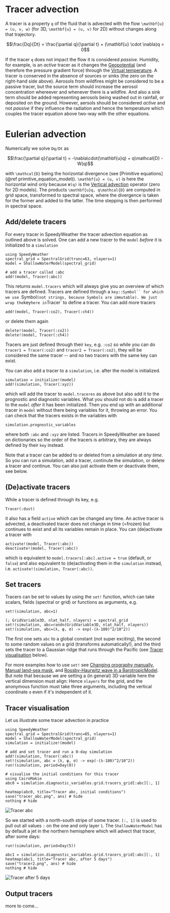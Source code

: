 # Tracer advection

A tracer is a property ``q`` of the fluid that is advected with the flow
``\mathbf{u} = (u, v, w)`` (for 3D, ``\mathbf{u} = (u, v)`` for 2D)
without changes along that trajectory.

```math
\frac{Dq}{Dt} = \frac{\partial q}{\partial t} + (\mathbf{u} \cdot \nabla)q = 0
```

If the tracer ``q`` does not impact the flow it is considered _passive_.
Humidity, for example, is an _active_ tracer as it changes the [Geopotential](@ref)
(and therefore the pressure gradient force) through the [Virtual temperature](@ref).
A tracer is conserved in the absence of sources or sinks (the zero on the right-hand side above).
Aerosols from wildfires might be considered to be a passive tracer, but the
source term should increase the aerosol concentration whereever and whenever there is 
a wildfire. And also a sink term should be added representing aerosols being washed out
in rainfall, or deposited on the ground. However, aersols should be considered
_active_ and not _passive_ if they influence the radiation and hence the temperature
which couples the tracer equation above two-way with the other equations.

# Eulerian advection

Numerically we solve ``Dq/Dt`` as 

```math
\frac{\partial q}{\partial t} = -\nabla\cdot(\mathbf{u}q) + q\mathcal{D} - W(q)
```

with ``\mathcal{D}`` being the horizontal divergence (see [Primitive equations](@ref primitive_equation_model)).
``\mathbf{u} = (u, v)`` is here the horizontal wind only because ``W(q)`` is the [Vertical advection](@ref)
operator (zero for 2D models). The products ``\mathbf{u}q, q\mathcal{D}`` are computed in grid space,
transformed to spectral space, where the divergence is taken for the former and added to the latter.
The time stepping is then performed in spectral space.

## Add/delete tracers

For every tracer in SpeedyWeather the tracer advection equation as outlined above is solved.
One can add a new tracer to the `model` _before_ it is initialized to a `simulation`

```@example tracers
using SpeedyWeather
spectral_grid = SpectralGrid(trunc=63, nlayers=1)
model = ShallowWaterModel(spectral_grid)

# add a tracer called :abc
add!(model, Tracer(:abc))
```

This returns `model.tracers` which will always give you an overview of which tracers
are defined. Tracers are defined through a `key::Symbol`` for which we use `Symbol`
(not strings, because Symbols are immutable). We just wrap the `key` here in
`Tracer` to define a tracer. You can add more tracers

```@example tracers
add!(model, Tracer(:co2), Tracer(:ch4))
```

or delete them again

```@example tracers
delete!(model, Tracer(:co2))
delete!(model, Tracer(:ch4))
```

Tracers are just defined through their `key`, e.g. `:co2` so while you can do
`tracer1 = Tracer(:co2)` and `tracer2 = Tracer(:co2)`, they will be considered
the same tracer -- and no two tracers with the same key can exist.

You can also add a tracer to a `simulation`, i.e. after the model is initialized.

```@example tracers
simulation = initialize!(model)
add!(simulation, Tracer(:xyz))
```

which will add the tracer to `model.traceres` as above but also add
it to the prognostic and diagnostic variables. What you should
not do is add a tracer to the `model` _after_ it has been initialized.
Then you end up with an additional tracer in `model` without there
being variables for it, throwing an error. You can check that
the tracers exists in the variables with

```@example tracers
simulation.prognostic_variables
```

where both `:abc` and `:xyz` are listed. Tracers in SpeedyWeather are
based on dictionaries so the order of the tracers is arbitrary,
they are always defined by their `key` instead.

Note that a tracer can be added to or deleted from a simulation at _any time_.
So you can run a simulation, add a tracer, continute the simulation,
or delete a tracer and continue. You can also just activate them or
deactivate them, see below.

## (De)activate tracers

While a tracer is defined through its key, e.g.
```@example tracers
Tracer(:dust)
```
it also has a field `active` which can be changed any time.
An active tracer is advected, a deactivated tracer does not change in time
(=frozen) but continues to exist and all its variables remain in place.
You can (de)activate a tracer with

```@example tracers
activate!(model, Tracer(:abc))
deactivate!(model, Tracer(:abc))
```

which is equivalent to `model.tracers[:abc].active = true` (default, or `false`)
and also equivalent to (de)activating them in the `simulation` instead,
i.e. `activate!(simulation, Tracer(:abc))`.

## Set tracers

Tracers can be set to values by using the `set!` function, which
can take scalars, fields (spectral or grid) or functions as arguments,
e.g.

```@example tracers
set!(simulation, abc=1)

(; GridVariable3D, nlat_half, nlayers) = spectral_grid
set!(simulation, abc=randn(GridVariable3D, nlat_half, nlayers))
set!(simulation, abc=(λ, φ, σ) -> exp(-(λ-180)^2/10^2))
```

The first one sets `abc` to a global constant (not super exciting),
the second to some random values on a grid (transforms automatically!),
and the third sets the tracer to a Gaussian ridge that runs through
the Pacific (see [Tracer visualisation](@ref) below).

For more examples how to use `set!` see [Changing orography manually](@ref),
[Manual land-sea mask](@ref), and
[Rossby-Haurwitz wave in a BarotropicModel](@ref).
But note that because we are setting a (in general) 3D variable here
the vertical dimension must align: Hence `nlayers` for the grid,
and the anonymous function must take three arguments, including
the vertical coordinate `σ` even if it's independent of it.

## Tracer visualisation

Let us illustrate some tracer advection in practice

```@example tracers
using SpeedyWeather
spectral_grid = SpectralGrid(trunc=85, nlayers=1)
model = ShallowWaterModel(spectral_grid)
simulation = initialize!(model)

# add and set tracer and run a 0-day simulation
add!(simulation, Tracer(:abc))
set!(simulation, abc = (λ, φ, σ) -> exp(-(λ-180)^2/10^2))
run!(simulation, period=Day(0))

# visualise the initial conditions for this tracer
using CairoMakie
abc0 = simulation.diagnostic_variables.grid.tracers_grid[:abc][:, 1]

heatmap(abc0, title="Tracer abc, initial conditions")
save("tracer_abc.png", ans) # hide
nothing # hide
```
![Tracer abc](tracer_abc.png)

So we started with a north-south stripe of some tracer.
`[:, 1]` is used to pull out all values `:` on the one and only
layer `1`.
The `ShallowWaterModel` has by default a jet in the northern
hemisphere which will advect that tracer, after some days:

```@example tracers
run!(simulation, period=Day(5))

abc1 = simulation.diagnostic_variables.grid.tracers_grid[:abc][:, 1]
heatmap(abc1, title="Tracer abc, after 5 days")
save("tracer2.png", ans) # hide
nothing # hide
```
![Tracer after 5 days](tracer2.png)


## Output tracers

more to come...